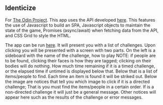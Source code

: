 ## Identicize

For [The Odin Project](https://www.theodinproject.com/).  This app uses the API developed [here](https://github.com/theghall/odin-phototag-api).  This features the use of Javascript to build an SPA, Javascript objects to maintain the state of the game,  Promises (async/await) when fetching data from the API, and CSS Grid to style the HTML.

The app can be run [here](https://theghall.github.io/odin-phototag-app/).  It will present you with a list of challenges.  Upon clicking you will be presented with a screen with two parts.  On the left is a sideboard with the name of the challenge, how to play NOTE: if people are to be found, clicking their faces is how they are tagged; clicking on their bodies will do nothing.  How much time remaining if it is a timed challenge, or the elapsed time if untimed is displayed below that.  Below that is a list of items/people to find.  Each time an item is found it will be striked out. Below the image are notices that tell you which image to click if it is a directed challenge; That is you must find the items/people in a certain order.  If is a non-directed challenge it will just be a general message.  Other notices will appear here such as the results of the challenge or error messages.
